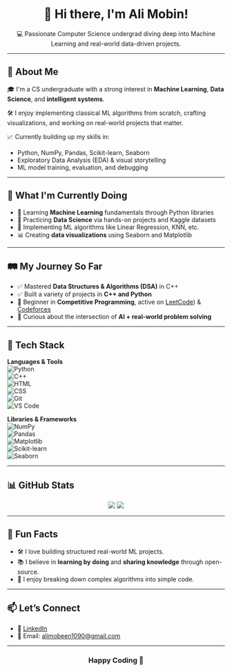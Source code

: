 <h1 align="center">👋 Hi there, I'm Ali Mobin!</h1>

<p align="center">💻 Passionate Computer Science undergrad diving deep into Machine Learning and real-world data-driven projects.</p>

---

## 🌟 About Me

🎓 I'm a CS undergraduate with a strong interest in **Machine Learning**, **Data Science**, and **intelligent systems**.

🛠️ I enjoy implementing classical ML algorithms from scratch, crafting visualizations, and working on real-world projects that matter.

📈 Currently building up my skills in:

- Python, NumPy, Pandas, Scikit-learn, Seaborn
- Exploratory Data Analysis (EDA) & visual storytelling
- ML model training, evaluation, and debugging

---

## 🚀 What I'm Currently Doing

- 📘 Learning **Machine Learning** fundamentals through Python libraries
- 🧠 Practicing **Data Science** via hands-on projects and Kaggle datasets
- 🔨 Implementing ML algorithms like Linear Regression, KNN, etc.
- 📊 Creating **data visualizations** using Seaborn and Matplotlib

---

## 🛤️ My Journey So Far

- ✅ Mastered **Data Structures & Algorithms (DSA)** in C++
- ✅ Built a variety of projects in **C++ and Python**
- 🔰 Beginner in **Competitive Programming**, active on [LeetCode](https://leetcode.com/u/alimobeen1090/)) & [Codeforces]([https://codeforces.com/](https://codeforces.com/profile/alimobeenDesignAlgo))
- 🤖 Curious about the intersection of **AI + real-world problem solving**
---

## 💼 Tech Stack

**Languages & Tools**  
![Python](https://img.shields.io/badge/Python-3670A0?logo=python&logoColor=white)  
![C++](https://img.shields.io/badge/C++-00599C?logo=c%2B%2B&logoColor=white)  
![HTML](https://img.shields.io/badge/HTML-E34F26?logo=html5&logoColor=white)  
![CSS](https://img.shields.io/badge/CSS-1572B6?logo=css3&logoColor=white)  
![Git](https://img.shields.io/badge/Git-F05032?logo=git&logoColor=white)  
![VS Code](https://img.shields.io/badge/VS%20Code-007ACC?logo=visual-studio-code&logoColor=white)

**Libraries & Frameworks**  
![NumPy](https://img.shields.io/badge/NumPy-013243?logo=numpy&logoColor=white)  
![Pandas](https://img.shields.io/badge/Pandas-150458?logo=pandas&logoColor=white)  
![Matplotlib](https://img.shields.io/badge/Matplotlib-11557C?logo=python&logoColor=white)  
![Scikit-learn](https://img.shields.io/badge/Scikit--learn-F7931E?logo=scikit-learn&logoColor=white)  
![Seaborn](https://img.shields.io/badge/Seaborn-46B4D9?logo=python&logoColor=white)

---

## 📊 GitHub Stats

<p align="center">
  <img src="https://github-readme-stats.vercel.app/api?username=alimobin28&show_icons=true&theme=react&count_private=true&hide_title=true" />
  <img src="https://github-readme-stats.vercel.app/api/top-langs/?username=alimobin28&layout=compact&theme=react" />
</p>

---

## 📌 Fun Facts

- 🛠️ I love building structured real-world ML projects.
- 📚 I believe in **learning by doing** and **sharing knowledge** through open-source.
- 🧪 I enjoy breaking down complex algorithms into simple code.

---

## 📫 Let’s Connect

- 🔗 [LinkedIn](https://pk.linkedin.com/in/ali-mobin-05b5902a5)
- 📧 Email: alimobeen1090@gmail.com

---

<h3 align="center">Happy Coding 🤖</h3>
